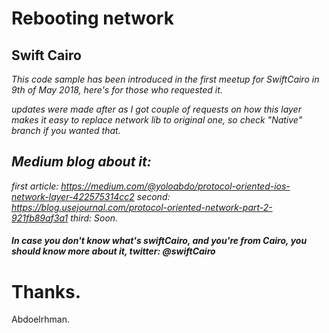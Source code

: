 # Rebooting network

## Swift Cairo
<I>This code sample has been introduced in the first meetup for SwiftCairo in 9th of May 2018, here's for those who requested it.
  
  updates were made after as I got couple of requests on how this layer makes it easy to replace network lib to original one, so check "Native" branch if you wanted that. 

## Medium blog about it: 
first article: https://medium.com/@yoloabdo/protocol-oriented-ios-network-layer-422575314cc2
second: https://blog.usejournal.com/protocol-oriented-network-part-2-921fb89af3a1
third: Soon. 

#### In case you don't know what's swiftCairo, and you're from Cairo, you should know more about it, twitter: @swiftCairo

</I>

# Thanks.
Abdoelrhman.
